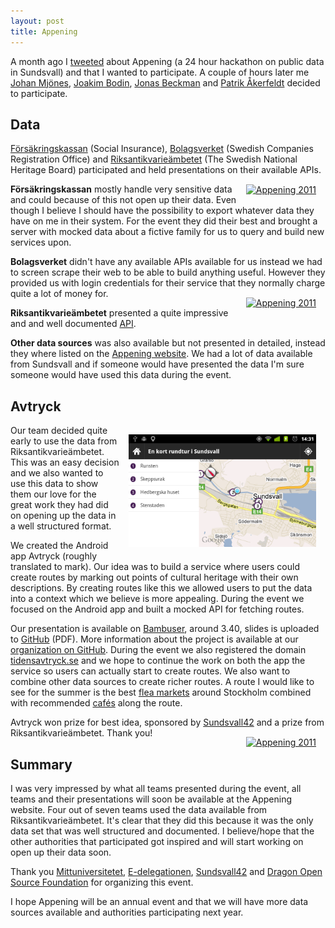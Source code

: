```yaml
---
layout: post
title: Appening
---
```


A month ago I [tweeted](http://twitter.com/#!/johanni/status/39321224500875264) about Appening (a 24 hour hackathon on public data in Sundsvall) and that I wanted to participate. A couple of hours later me [Johan Mjönes](http://twitter.com/nollbit), [Joakim Bodin](http://twitter.com/jbripley), [Jonas Beckman](http://twitter.com/jonasbeckman) and [Patrik Åkerfeldt](http://twitter.com/pakerfeldt) decided to participate.

## Data

[Försäkringskassan](http://www.forsakringskassan.se/) (Social Insurance), [Bolagsverket](http://bolagsverket.se/) (Swedish Companies Registration Office) and [Riksantikvarieämbetet](http://www.raa.se/) (The Swedish National Heritage Board) participated and held presentations on their available APIs. <a href="http://www.flickr.com/photos/johannilsson/5543117687/" title="Appening 2011 by Johan Nilsson, on Flickr" style="float: right; padding: 15px"><img src="http://farm6.static.flickr.com/5140/5543117687_6f41070938_m.jpg" width="240" height="180" alt="Appening 2011" /></a>

**Försäkringskassan** mostly handle very sensitive data and could because of this not open up their data. Even though I believe I should have the possibility to export whatever data they have on me in their system. For the event they did their best and brought a server with mocked data about a fictive family for us to query and build new services upon.

**Bolagsverket** didn't have any available APIs available for us instead we had to screen scrape their web to be able to build anything useful. However they provided us with login credentials for their service that they normally charge quite a lot of money for. <a href="http://www.flickr.com/photos/johannilsson/5543696560/" title="Appening 2011 by Johan Nilsson, on Flickr" style="float: right; padding: 15px"><img src="http://farm6.static.flickr.com/5133/5543696560_e900114484_m.jpg" width="240" height="180" alt="Appening 2011" /></a>

**Riksantikvarieämbetet** presented a quite impressive and and well documented [API](http://www.ksamsok.se/api/).

**Other data sources** was also available but not presented in detailed, instead they where listed on the [Appening website](http://appening.se/data). We had a lot of data available from Sundsvall and if someone would have presented the data I'm sure someone would have used this data during the event.

## Avtryck

<img src="https://github.com/Avtryck/avtryck-projectweb/raw/master/appening/captures/8.png" width="300px" style="float: right; margin: 15px;"> Our team decided quite early to use the data from Riksantikvarieämbetet. This was an easy decision and we also wanted to use this data to show them our love for the great work they had did on opening up the data in a well structured format.

We created the Android app Avtryck (roughly translated to mark). Our idea was to build a service where users could create routes by marking out points of cultural heritage with their own descriptions. By creating routes like this we allowed users to put the data into a context which we believe is more appealing. During the event we focused on the Android app and built a mocked API for fetching routes.

Our presentation is available on [Bambuser](http://bambuser.com/node/1590759), around 3.40, slides is uploaded to [GitHub](https://github.com/Avtryck/avtryck-projectweb/raw/58d354e510a96b9349eaa85d2fe1740583fe98d7/appening/avtryck-slides.pdf) (PDF). More information about the project is available at our [organization on GitHub](https://github.com/Avtryck). During the event we also registered the domain [tidensavtryck.se](http://www.tidensavtryck.se/) and we hope to continue the work on both the app the service so users can actually start to create routes. We also want to combine other data sources to create richer routes. A route I would like to see for the summer is the best [flea markets](http://loppiskartan.se) around Stockholm combined with recommended [cafés](http://cafekartan.se) along the route.

Avtryck won prize for best idea, sponsored by [Sundsvall42](http://www.sundsvall42.se/) and a prize from Riksantikvarieämbetet. Thank you! <a href="http://www.flickr.com/photos/johannilsson/5543697186/" title="Appening 2011 by Johan Nilsson, on Flickr" style="float: right; padding: 15px"><img src="http://farm6.static.flickr.com/5060/5543697186_a5ff5a34c6_m.jpg" width="240" height="180" alt="Appening 2011" /></a>

## Summary

I was very impressed by what all teams presented during the event, all teams and their presentations will soon be available at the Appening website. Four out of seven teams used the data available from Riksantikvarieämbetet. It's clear that they did this because it was the only data set that was well structured and documented. I believe/hope that the other authorities that participated got inspired and will start working on open up their data soon.

Thank you [Mittuniversitetet](http://www.miun.se/), [E-delegationen](http://www.edelegationen.se/), [Sundsvall42](http://www.sundsvall42.se/) and [Dragon Open Source Foundation](http://www.dosf.se/) for organizing this event.

I hope Appening will be an annual event and that we will have more data sources available and authorities participating next year.


